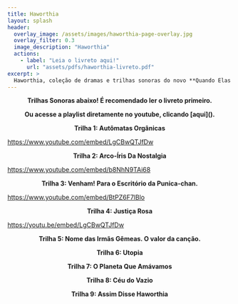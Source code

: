 ```yaml
---
title: Haworthia
layout: splash
header:
  overlay_image: /assets/images/haworthia-page-overlay.jpg
  overlay_filter: 0.3
  image_description: "Haworthia"
  actions:
    - label: "Leia o livreto aqui!"
      url: "assets/pdfs/haworthia-livreto.pdf"
excerpt: >
  Haworthia, coleção de dramas e trilhas sonoras do novo **Quando Elas Choram**.<br/>
---
```


 <p align=center><b>Trilhas Sonoras abaixo! É recomendado ler o livreto primeiro.</b></p>
<p align=center><b>Ou acesse a playlist diretamente no youtube, clicando [aqui]().</b></p>

<p align=center><b>Trilha 1: Autômatas Orgânicas</b></p>

https://www.youtube.com/embed/LgCBwQTJfDw

<p align=center><b>Trilha 2: Arco-Íris Da Nostalgia</b></p>

https://www.youtube.com/embed/b8NhN9TAi68

<p align=center><b>Trilha 3: Venham! Para o Escritório da Punica-chan.</b></p>

https://www.youtube.com/embed/BtPZ6F7lBlo

<p align=center><b>Trilha 4: Justiça Rosa</b></p>

https://youtu.be/embed/LgCBwQTJfDw

<p align=center><b>Trilha 5: Nome das Irmãs Gêmeas. O valor da canção.</b></p>

<p align=center><b>Trilha 6: Utopia</b></p>

<p align=center><b>Trilha 7: O Planeta Que Amávamos</b></p>

<p align=center><b>Trilha 8: Céu do Vazio</b></p>

<p align=center><b>Trilha 9: Assim Disse Haworthia</b></p>





